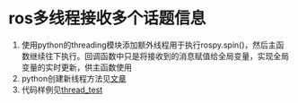 # ros多线程接收多个话题信息

1. 使用python的threading模块添加额外线程用于执行rospy.spin()，然后主函数继续往下执行。回调函数中只是将接收到的消息赋值给全局变量，实现全局变量的实时更新，供主函数使用  
2. python创建新线程方法见[文章](https://blog.csdn.net/qq_30193419/article/details/100776075)
3. 代码样例见[thread_test](./thread_test/)